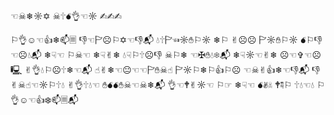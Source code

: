 ☜︎︎☠︎︎❄︎︎☼︎︎✡︎︎ ☠︎︎🕆︎︎💣︎︎👌︎︎☜︎︎☼︎︎ ✍︎︎✍︎︎✍︎︎

⚐︎︎👌︎︎☺︎︎☜︎︎👍︎︎❄︎︎📫︎︎🗏︎︎ 👎︎︎☜︎︎🏱︎︎☹︎︎⚐︎︎✡︎︎☜︎︎👎︎︎📬︎︎ 💧︎︎🕆︎︎🏱︎︎☜︎︎☼︎︎✋︎︎⚐︎︎☼︎︎ ❄︎︎⚐︎︎ ✌︎︎☹︎︎☹︎︎ 🏱︎︎☼︎︎✋︎︎⚐︎︎☼︎︎ 💣︎︎⚐︎︎👎︎︎☜︎︎☹︎︎💧︎︎📬︎︎
❄︎☟︎☜︎ ⚐︎☠︎☜︎ ❄︎☟︎✌︎❄︎ 💧︎☟︎⚐︎🕆︎☹︎👎︎ ☠︎⚐︎❄︎ ☜︎✠︎✋︎💧︎❄︎📬︎
❄︎︎☟︎︎☼︎︎☜︎︎✌︎︎❄︎︎ ☹︎︎☜︎︎✞︎︎☜︎︎☹︎︎🖳︎︎ ✌︎︎👌︎︎💧︎︎⚐︎︎☹︎︎🕆︎︎❄︎︎☜︎︎📬︎︎
☝︎︎✌︎︎❄︎︎☜︎︎😐︎︎☜︎︎☜︎︎🏱︎︎✋︎︎☠︎︎☝︎︎ 🏱︎︎☼︎︎⚐︎︎❄︎︎⚐︎︎👍︎︎⚐︎︎☹︎︎ ☜︎︎☠︎︎✌︎︎👍︎︎❄︎︎☜︎︎👎︎︎📬︎ 👎︎︎✌︎︎☠︎︎☝︎︎☜︎︎☼︎︎⚐︎︎🕆︎︎💧︎︎ ✌︎︎👌︎︎🕆︎︎💧︎︎☜︎︎ ✋︎︎💣︎︎💣︎︎✋︎︎☠︎︎☜︎︎☠︎︎❄︎︎📬︎︎
👌︎☜︎🕈︎✌︎☼︎☜︎ ⚐︎☞︎ ❄︎☟︎☜︎ 💣︎✌︎☠︎ 🕈︎☟︎⚐︎ 🕆︎💧︎☜︎💧︎ ⚐︎👌︎☺︎☜︎👍︎❄︎📫︎🗏︎📬︎
